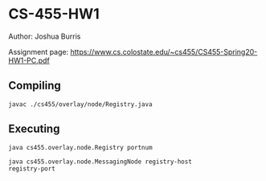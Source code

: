 # CS-455-HW1

Author: Joshua Burris

Assignment page: https://www.cs.colostate.edu/~cs455/CS455-Spring20-HW1-PC.pdf

## Compiling

<code>javac ./cs455/overlay/node/Registry.java</code>

## Executing

<code>java cs455.overlay.node.Registry portnum</code>

<code>java cs455.overlay.node.MessagingNode registry-host registry-port</code>
